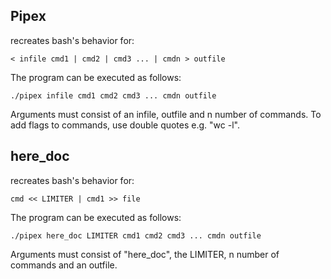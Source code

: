 ## **Pipex** 
recreates bash's behavior for:
```
< infile cmd1 | cmd2 | cmd3 ... | cmdn > outfile
```
The program can be executed as follows:
```
./pipex infile cmd1 cmd2 cmd3 ... cmdn outfile
```
Arguments must consist of an infile, outfile and n number of commands. To add flags to commands, use double quotes e.g. "wc -l".

 
 ## **here_doc**
 recreates bash's behavior for:
 ```
 cmd << LIMITER | cmd1 >> file
 ```
The program can be executed as follows:
 ```
./pipex here_doc LIMITER cmd1 cmd2 cmd3 ... cmdn outfile
```
Arguments must consist of "here_doc", the LIMITER, n number of commands and an outfile.

